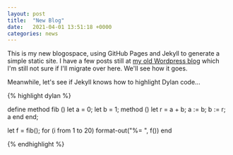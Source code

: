 ```yaml
---
layout: post
title:  "New Blog"
date:   2021-04-01 13:51:18 +0000
categories: news
---
```


This is my new blogospace, using GitHub Pages and Jekyll to generate a simple
static site. I have a few posts still at [my old Wordpress
blog](http://carlgay.wordpress.com) which I'm still not sure if I'll migrate
over here. We'll see how it goes.

Meanwhile, let's see if Jekyll knows how to highlight Dylan code...

{% highlight dylan %}

define method fib ()
  let a = 0;
  let b = 1;
  method ()
    let r = a + b;
    a := b;
    b := r;
    a
  end
end;

let f = fib();
for (i from 1 to 20) format-out("%= ", f()) end

{% endhighlight %}

